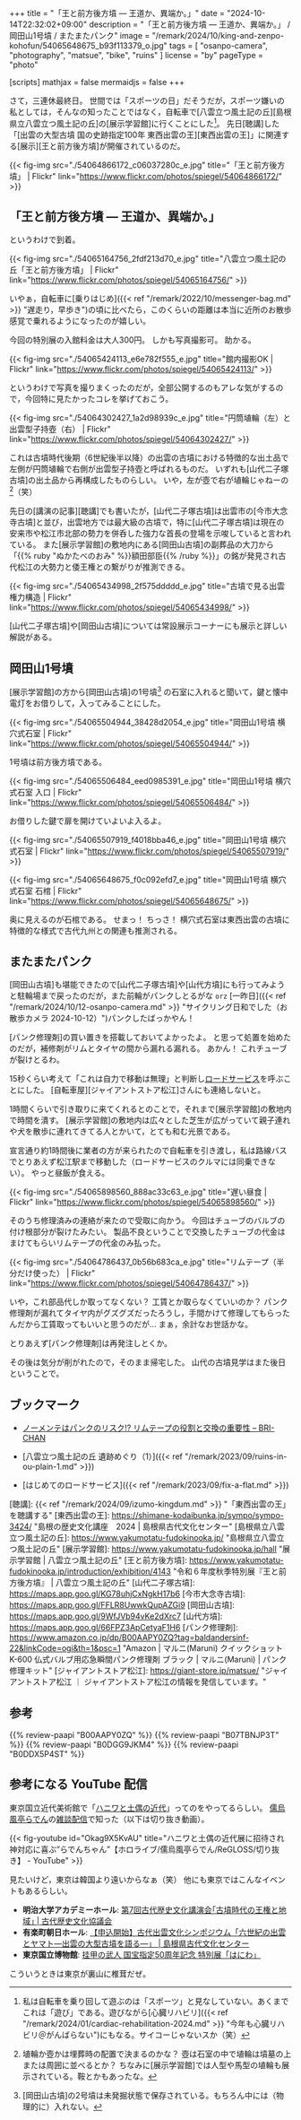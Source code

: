 +++
title = "「王と前方後方墳 — 王道か、異端か。」"
date =  "2024-10-14T22:32:02+09:00"
description = "「王と前方後方墳 — 王道か、異端か。」 / 岡田山1号墳 / またまたパンク"
image = "/remark/2024/10/king-and-zenpo-kohofun/54065648675_b93f113379_o.jpg"
tags = [ "osanpo-camera", "photography", "matsue", "bike", "ruins" ]
license = "by"
pageType = "photo"

[scripts]
  mathjax = false
  mermaidjs = false
+++

さて，三連休最終日。
世間では「スポーツの日」だそうだが，スポーツ嫌いの私としては，そんなの知ったことではなく，自転車で[八雲立つ風土記の丘][島根県立八雲立つ風土記の丘]の[展示学習館]に行くことにした[^c1]。
先日[聴講]した「[出雲の大型古墳 国の史跡指定100年 東西出雲の王][東西出雲の王]」に関連する[展示][王と前方後方墳]が開催されているのだ。

[^c1]: 私は自転車を乗り回して遊ぶのは「スポーツ」と見なしていない。あくまでこれは「遊び」である。遊びながら[心臓リハビリ]({{< ref "/remark/2024/01/cardiac-rehabilitation-2024.md" >}} "今年も心臓リハビリ＠がんばらない")にもなる。サイコーじゃないスか（笑）

{{< fig-img src="./54064866172_c06037280c_e.jpg" title="「王と前方後方墳」 | Flickr" link="https://www.flickr.com/photos/spiegel/54064866172/" >}}

## 「王と前方後方墳 — 王道か、異端か。」

というわけで到着。

{{< fig-img src="./54065164756_2fdf213d70_e.jpg" title="八雲立つ風土記の丘「王と前方後方墳」 | Flickr" link="https://www.flickr.com/photos/spiegel/54065164756/" >}}

いやぁ，自転車に[乗りはじめ]({{< ref "/remark/2022/10/messenger-bag.md" >}} "遅走り，早歩き")の頃に比べたら，このくらいの距離は本当に近所のお散歩感覚で乗れるようになったのが嬉しい。

今回の特別展の入館料金は大人300円。
しかも写真撮影可。
助かる。

{{< fig-img src="./54065424113_e6e782f555_e.jpg" title="館内撮影OK | Flickr" link="https://www.flickr.com/photos/spiegel/54065424113/" >}}

というわけで写真を撮りまくったのだが，全部公開するのもアレな気がするので，今回特に見たかったコレを挙げておこう。

{{< fig-img src="./54064302427_1a2d98939c_e.jpg" title="円筒埴輪（左）と出雲型子持壺（右） | Flickr" link="https://www.flickr.com/photos/spiegel/54064302427/" >}}

これは古墳時代後期（6世紀後半以降）の出雲の古墳における特徴的な出土品で左側が円筒埴輪で右側が出雲型子持壺と呼ばれるものだ。
いずれも[山代二子塚古墳]の出土品から再構成したものらしい。
いや，左が壺で右が埴輪じゃねーの[^h1]（笑）

[^h1]: 埴輪か壺かは埋葬時の配置で決まるのかな？ 壺は石室の中で埴輪は墳墓の上または周囲に並べるとか？ ちなみに[展示学習館]では人型や馬型の埴輪も展示されている。鞍とかもあったな。

先日の[講演の記事][聴講]でも書いたが，[山代二子塚古墳]は出雲市の[今市大念寺古墳]と並び，出雲地方では最大級の古墳で，特に[山代二子塚古墳]は現在の安来市や松江市北部の勢力を併呑した強力な首長の登場を示唆していると言われている。
また[展示学習館]の敷地内にある[岡田山古墳]の副葬品の大刀から「{{% ruby "ぬかたべのおみ" %}}額田部臣{{% /ruby %}}」の銘が発見され古代松江の大勢力と倭王権との繋がりが推測できる。

{{< fig-img src="./54065434998_2f575ddddd_e.jpg" title="古墳で見る出雲権力構造 | Flickr" link="https://www.flickr.com/photos/spiegel/54065434998/" >}}

[山代二子塚古墳]や[岡田山古墳]については常設展示コーナーにも展示と詳しい解説がある。

## 岡田山1号墳

[展示学習館]の方から[岡田山古墳]の1号墳[^o1] の石室に入れると聞いて，鍵と懐中電灯をお借りして，入ってみることにした。

[^o1]: [岡田山古墳]の2号墳は未発掘状態で保存されている。もちろん中には（物理的に）入れない。

{{< fig-img src="./54065504944_38428d2054_e.jpg" title="岡田山1号墳 横穴式石室 | Flickr" link="https://www.flickr.com/photos/spiegel/54065504944/" >}}

1号墳は前方後方墳である。

{{< fig-img src="./54065506484_eed0985391_e.jpg" title="岡田山1号墳 横穴式石室 入口 | Flickr" link="https://www.flickr.com/photos/spiegel/54065506484/" >}}

お借りした鍵で扉を開けていよいよ入るよ。

{{< fig-img src="./54065507919_f4018bba46_e.jpg" title="岡田山1号墳 横穴式石室 | Flickr" link="https://www.flickr.com/photos/spiegel/54065507919/" >}}

{{< fig-img src="./54065648675_f0c092efd7_e.jpg" title="岡田山1号墳 横穴式石室 石棺 | Flickr" link="https://www.flickr.com/photos/spiegel/54065648675/" >}}

奥に見えるのが石棺である。
せまっ！ ちっさ！ 横穴式石室は東西出雲の古墳に特徴的な様式で古代九州との関連も推測される。

## またまたパンク

[岡田山古墳]も堪能できたので[山代二子塚古墳]や[山代方墳]にも行ってみようと駐輪場まで戻ったのだが，また前輪がパンクしとるがな `orz` [一昨日]({{< ref "/remark/2024/10/12-osanpo-camera.md" >}} "サイクリング日和でした（お散歩カメラ 2024-10-12）")パンクしたばっかやん！

[パンク修理剤]の買い置きを搭載しておいてよかったよ。
と思って処置を始めたのだが，補修剤がリムとタイヤの間から漏れる漏れる。
あかん！ これチューブが裂けとるわ。

15秒くらい考えて「これは自力で移動は無理」と判断し[ロードサービス](https://giant-store.jp/blog/other/3014/ "ジャイアントストア限定サービス「RIDE LIFE CARE PROGRAM」を開始 ｜ ジャイアントストア　メインサイト")を呼ぶことにした。
[自転車屋][ジャイアントストア松江]さんにも連絡しないと。

1時間くらいで引き取りに来てくれるとのことで，それまで[展示学習館]の敷地内で時間を潰す。
[展示学習館]の敷地内は広々とした芝生が広がっていて親子連れや犬を散歩に連れてきてる人とかいて，とても和む光景である。

宣言通り約1時間後に業者の方が来られたので自転車を引き渡し，私は路線バスでとりあえず松江駅まで移動した（ロードサービスのクルマには同乗できない）。
やっと昼飯が食える。

{{< fig-img src="./54065898560_888ac33c63_e.jpg" title="遅い昼食 | Flickr" link="https://www.flickr.com/photos/spiegel/54065898560/" >}}

そのうち修理済みの連絡が来たので受取に向かう。
今回はチューブのバルブの付け根部分が裂けたみたい。
製品不良ということで交換したチューブの代金はまけてもらいリムテープの代金のみ払った。

{{< fig-img src="./54064786437_0b56b683ca_e.jpg" title="リムテープ（半分だけ使った） | Flickr" link="https://www.flickr.com/photos/spiegel/54064786437/" >}}

いや，これ部品代しか取ってなくない？ 工賃とか取らなくていいのか？ パンク修理剤が漏れてタイヤ内がグズグズだったろうし，手間かけて修理してもらったんだから工賃取ってもいいと思うのだが... まぁ，余計なお世話かな。

とりあえず[パンク修理剤]は再発注しとくか。

その後は気分が削がれたので，そのまま帰宅した。
山代の古墳見学はまた後日ということで。

## ブックマーク

- [ノーメンテはパンクのリスク!? リムテープの役割と交換の重要性 – BRI-CHAN](https://bri-chan.jp/2023/02/10/rimtape/)

- [八雲立つ風土記の丘 遺跡めぐり（1）]({{< ref "/remark/2023/09/ruins-in-ou-plain-1.md" >}})
- [はじめてのロードサービス]({{< ref "/remark/2023/09/fix-a-flat.md" >}})

[聴講]: {{< ref "/remark/2024/09/izumo-kingdum.md" >}} "「東西出雲の王」を聴講する"
[東西出雲の王]: https://shimane-kodaibunka.jp/sympo/sympo-3424/ "島根の歴史文化講座　2024 | 島根県古代文化センター"
[島根県立八雲立つ風土記の丘]: https://www.yakumotatu-fudokinooka.jp/ "島根県立八雲立つ風土記の丘"
[展示学習館]: https://www.yakumotatu-fudokinooka.jp/hall "展示学習館 | 八雲立つ風土記の丘"
[王と前方後方墳]: https://www.yakumotatu-fudokinooka.jp/introduction/exhibition/4143 "令和６年度秋季特別展『王と前方後方墳』 | 八雲立つ風土記の丘"
[山代二子塚古墳]: https://maps.app.goo.gl/KG78uhjCxNgkH17b6
[今市大念寺古墳]: https://maps.app.goo.gl/FFLR8UwwkQupAZGi9
[岡田山古墳]: https://maps.app.goo.gl/9WfJVb94vKe2dXrc7
[山代方墳]: https://maps.app.goo.gl/66FPZ3ApCetyaF1H6
[パンク修理剤]: https://www.amazon.co.jp/dp/B00AAPY0ZQ?tag=baldandersinf-22&linkCode=ogi&th=1&psc=1 "Amazon | マルニ(Maruni) クイックショット K-600 仏式バルブ用応急瞬間パンク修理剤 ブラック | マルニ(Maruni) | パンク修理キット"
[ジャイアントストア松江]: https://giant-store.jp/matsue/ "ジャイアントストア松江 ｜ ジャイアントストア松江の情報を発信しています。"

## 参考

{{% review-paapi "B00AAPY0ZQ" %}} <!-- パンク修理剤 -->
{{% review-paapi "B07TBNJP3T" %}} <!-- ハンドポンプ ポータブル -->
{{% review-paapi "B0DGG9JKM4" %}} <!-- フィーリングラデーション Feelingradation ReGLOSSフィーリングラデーション -->
{{% review-paapi "B0DDX5P4ST" %}} <!-- 推しの子 ファタール FATAL -->

## 参考になる YouTube 配信

東京国立近代美術館で「[ハニワと土偶の近代](https://www.youtube.com/watch?v=Okag9X5KvAU "ハニワと土偶の近代 公式ウェブサイト")」ってのをやってるらしい。
[儒烏風亭らでん](https://www.youtube.com/@JuufuuteiRaden "Raden Ch. 儒烏風亭らでん ‐ ReGLOSS - YouTube")の[雑談配信](https://www.youtube.com/live/kFKWX6pOyDc "【雑談】らでん放浪記など【儒烏風亭らでん #ReGLOSS 】 - YouTube")で知った（以下は切り抜き動画）。

{{< fig-youtube id="Okag9X5KvAU" title="ハニワと土偶の近代展に招待され神対応に喜ぶ”らでんちゃん”【ホロライブ/儒烏風亭らでん/ReGLOSS/切り抜き】 - YouTube" >}}

見たいけど，東京は韓国より遠いからなぁ（笑） 他にも東京ではこんなイベントもあるらしい。

- **明治大学アカデミーホール**: [第7回古代歴史文化講演会｢古墳時代の王権と地域｣ | 古代歴史文化協議会](https://kodairekibunkyo.jp/event/lectures_7th.html)
- **有楽町朝日ホール**: [【申込開始】古代出雲文化シンポジウム「六世紀の出雲とヤマト―出雲の大型古墳を語る―」 | 島根県古代文化センター](https://shimane-kodaibunka.jp/sympo/r6sympo/)
- **東京国立博物館**: [挂甲の武人 国宝指定50周年記念 特別展「はにわ」](https://haniwa820.exhibit.jp/)

こういうときは東京が裏山に椎茸だぜ。
